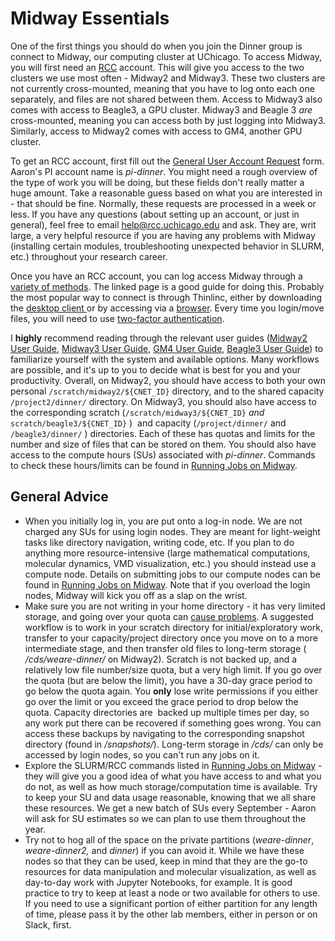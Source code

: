# Midway Essentials
One of the first things you should do when you join the Dinner group is connect to Midway, our computing cluster at UChicago. To access Midway, you will first need an [RCC](https://rcc.uchicago.edu/) account. This will give you access to the two clusters we use most often - Midway2 and Midway3. These two clusters are not currently cross-mounted, meaning that you have to log onto each one separately, and files are not shared between them. Access to Midway3 also comes with access to Beagle3, a GPU cluster. Midway3 and Beagle 3 _are_ cross-mounted, meaning you can access both by just logging into Midway3. Similarly, access to Midway2 comes with access to GM4, another GPU cluster.

To get an RCC account, first fill out the [General User Account Request](https://rcc.uchicago.edu/accounts-allocations/general-user-account-request) form. Aaron's PI account name is _pi-dinner_. You might need a rough overview of the type of work you will be doing, but these fields don't really matter a huge amount. Take a reasonable guess based on what you are interested in - that should be fine. Normally, these requests are processed in a week or less. If you have any questions (about setting up an account, or just in general), feel free to email [help@rcc.uchicago.edu](mailto:help@rcc.uchicago.edu) and ask. They are, writ large, a very helpful resource if you are having any problems with Midway (installing certain modules, troubleshooting unexpected behavior in SLURM, etc.) throughout your research career. 

Once you have an RCC account, you can log access Midway through a [variety of methods](https://rcc.uchicago.edu/docs/connecting/index.html). The linked page is a good guide for doing this. Probably the most popular way to connect is through Thinlinc, either by downloading the [desktop client ](https://www.cendio.com/thinlinc/download)or by accessing via a [browser](https://midway2.rcc.uchicago.edu). Every time you login/move files, you will need to use [two-factor authentication](https://cnet.uchicago.edu/2FA/index.htm).

I **highly** recommend reading through the relevant user guides ([Midway2 User Guide](https://rcc.uchicago.edu/docs/), [Midway3 User Guide,](https://mdw3.rcc.uchicago.edu/user-guide/) [GM4 User Guide](https://gm4.rcc.uchicago.edu/), [Beagle3 User Guide](https://git.rcc.uchicago.edu/rcc-public/beagle3/-/wikis/Beagle3-User-Guide)) to familiarize yourself with the system and available options. Many workflows are possible, and it's up to you to decide what is best for you and your productivity. Overall, on Midway2, you should have access to both your own personal `/scratch/midway2/${CNET_ID}` directory, and to the shared capacity `/project2/dinner/` directory. On Midway3, you should also have access to the corresponding scratch (`/scratch/midway3/${CNET_ID}` _and_ `scratch/beagle3/${CNET_ID}` )  and capacity (`/project/dinner/` and `/beagle3/dinner/` ) directories. Each of these has quotas and limits for the number and size of files that can be stored on them. You should also have access to the compute hours (SUs) associated with _pi-dinner_. Commands to check these hours/limits can be found in [Running Jobs on Midway](/display/thecookbook/Running+Jobs+on+Midway). 

General Advice
--------------

*   When you initially log in, you are put onto a log-in node. We are not charged any SUs for using login nodes. They are meant for light-weight tasks like directory navigation, writing code, etc. If you plan to do anything more resource-intensive (large mathematical computations, molecular dynamics, VMD visualization, etc.) you should instead use a compute node. Details on submitting jobs to our compute nodes can be found in [Running Jobs on Midway](/display/thecookbook/Running+Jobs+on+Midway). Note that if you overload the login nodes, Midway will kick you off as a slap on the wrist. 
*   Make sure you are not writing in your home directory - it has very limited storage, and going over your quota can [cause problems](/pages/viewpage.action?pageId=243238385). A suggested workflow is to work in your scratch directory for initial/exploratory work, transfer to your capacity/project directory once you move on to a more intermediate stage, and then transfer old files to long-term storage ( _/cds/weare-dinner/_ on Midway2). Scratch is not backed up, and a relatively low file number/size quota, but a very high limit. If you go over the quota (but are below the limit), you have a 30-day grace period to go below the quota again. You **only** lose write permissions if you either go over the limit or you exceed the grace period to drop below the quota. Capacity directories are  backed up multiple times per day, so any work put there can be recovered if something goes wrong. You can access these backups by navigating to the corresponding snapshot directory (found in _/snapshots/_). Long-term storage in _/cds/_ can only be accessed by login nodes, so you can't run any jobs on it. 
*   Explore the SLURM/RCC commands listed in [Running Jobs on Midway](/display/thecookbook/Running+Jobs+on+Midway) - they will give you a good idea of what you have access to and what you do not, as well as how much storage/computation time is available. Try to keep your SU and data usage reasonable, knowing that we all share these resources. We get a new batch of SUs every September - Aaron will ask for SU estimates so we can plan to use them throughout the year.
*   Try not to hog all of the space on the private partitions (_weare-dinner_, _weare-dinner2,_ and _dinner_) if you can avoid it. While we have these nodes so that they can be used, keep in mind that they are the go-to resources for data manipulation and molecular visualization, as well as day-to-day work with Jupyter Notebooks, for example. It is good practice to try to keep at least a node or two available for others to use. If you need to use a significant portion of either partition for any length of time, please pass it by the other lab members, either in person or on Slack, first.